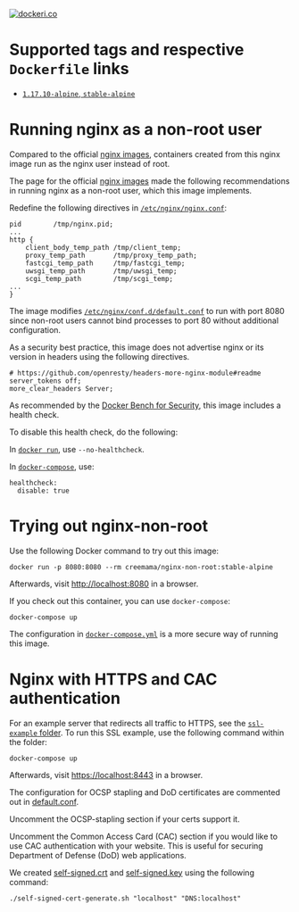 [![dockeri.co](https://dockeri.co/image/creemama/nginx-non-root)](https://hub.docker.com/r/creemama/nginx-non-root)

# Supported tags and respective `Dockerfile` links

- [`1.17.10-alpine`, `stable-alpine`](https://github.com/creemama/docker/blob/master/nginx-non-root/docker/Dockerfile)

# Running nginx as a non-root user

Compared to the official [nginx images](https://hub.docker.com/_/nginx),
containers created from this nginx image run as the nginx user instead of root.

The page for the official [nginx images](https://hub.docker.com/_/nginx)
made the following recommendations in running nginx as a non-root user, which
this image implements.

Redefine the following directives in [`/etc/nginx/nginx.conf`](https://github.com/creemama/docker/blob/master/nginx-non-root/docker/nginx.conf):

```
pid        /tmp/nginx.pid;
...
http {
    client_body_temp_path /tmp/client_temp;
    proxy_temp_path       /tmp/proxy_temp_path;
    fastcgi_temp_path     /tmp/fastcgi_temp;
    uwsgi_temp_path       /tmp/uwsgi_temp;
    scgi_temp_path        /tmp/scgi_temp;
...
}
```

The image modifies [`/etc/nginx/conf.d/default.conf`](https://github.com/creemama/docker/blob/master/nginx-non-root/docker/default.conf) to run with port 8080 since
non-root users cannot bind processes to port 80 without additional
configuration.

As a security best practice, this image does not advertise nginx or its version
in headers using the following directives.

```
# https://github.com/openresty/headers-more-nginx-module#readme
server_tokens off;
more_clear_headers Server;
```

As recommended by the [Docker Bench for Security](https://github.com/docker/docker-bench-security/blob/master/tests/4_container_images.sh), this image includes a health check.

To disable this health check, do the following:

In [`docker run`](https://docs.docker.com/engine/reference/run/#healthcheck), use `--no-healthcheck`.

In [`docker-compose`](https://docs.docker.com/compose/compose-file/), use:

```
healthcheck:
  disable: true
```

# Trying out nginx-non-root

Use the following Docker command to try out this image:

```
docker run -p 8080:8080 --rm creemama/nginx-non-root:stable-alpine
```

Afterwards, visit [http://localhost:8080](http://localhost:8080) in a browser.

If you check out this container, you can use `docker-compose`:

```
docker-compose up
```

The configuration in [`docker-compose.yml`](https://github.com/creemama/docker/blob/master/nginx-non-root/docker-compose.yml) is a more secure way of running this image.

# Nginx with HTTPS and CAC authentication

For an example server that redirects all traffic to HTTPS, see the [`ssl-example` folder](https://github.com/creemama/docker/blob/master/nginx-non-root/ssl-example). To run this SSL example,
use the following command within the folder:

```
docker-compose up
```

Afterwards, visit [https://localhost:8443](https://localhost:8443) in a browser.

The configuration for OCSP stapling and DoD certificates are
commented out in [default.conf](https://github.com/creemama/docker/blob/master/nginx-non-root/ssl-example/default.conf).

Uncomment the OCSP-stapling section if your certs support it.

Uncomment the Common Access Card (CAC) section if you would like to use CAC authentication with your website. This is useful for securing Department of Defense (DoD) web applications.

We created [self-signed.crt](https://github.com/creemama/docker/blob/master/nginx-non-root/ssl-example/self-signed.crt) and [self-signed.key](https://github.com/creemama/docker/blob/master/nginx-non-root/ssl-example/self-signed.key) using the following command:

```
./self-signed-cert-generate.sh "localhost" "DNS:localhost"
```
